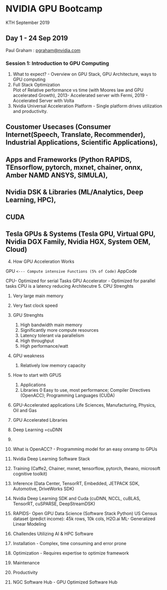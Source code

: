 # NVIDIA GPU Bootcamp

KTH September 2019


## Day 1 - 24 Sep 2019
Paul Graham : pgraham@nvidia.com

### Session 1: Introduction to GPU Computing
1. What to expect? - Overview on  GPU Stack, GPU Architecture, ways to GPU computing
2. Full Stack Optimization  
   Plot of Relative performance vs time (with Moores law and GPU accelerated Growth), 2013- Accelerated server with Fermi, 2019 - Accelerated Server with Volta
3. Nvidia Universal Acceleration Platform - Single platform drives utilization and productivity.
   

Coustomer Usecases (Consumer Internet(Speech, Translate, Recommender), Industrial Applications, Scientific Applications), 
-------------------------------------------------------------------------------------------------------------------------
Apps and Frameworks (Python RAPIDS, TEnsorflow, pytorch, mxnet, chainer, onnx, Amber NAMD ANSYS, SIMULA), 
---------------------------------------------------------------------------------------------------------
Nvidia DSK & Libraries (ML/Analytics, Deep Learning, HPC), 
----------------------------------------------------------
CUDA
----

Tesla GPUs & Systems (Tesla GPU, Virtual GPU, Nvidia DGX Family, Nvidia HGX, System OEM, Cloud)
-----------------------------------------------------------------------------------------------


4. How GPU Acceleration Works

GPU `<--- Compute intensive Functions (5% of Code)` AppCode 

CPU- Optimized for serial Tasks
GPU Accelerator - Optimized for parallel tasks
CPU is a latency reducing Architecutre
5. CPU Strenghts
   1. Very large main memory
   2. Very fast clock speed

6. GPU Strenghts
   1. High bandwidth main memory
   2. Significantly more compute resources
   3. Latency tolerant via parallelism
   4. High throughput
   5. High performance/watt

7. GPU weakness
   1. Relatively low memory capacity


8. How to start with GPUS
   1. Applications
   2. Libraries 0 Easy to use, most performance; Compiler Directives (OpenACC); Programming Languages (CUDA)

9. GPU-Accelerated applications
   Life Sciences, Manufacturing, Physics, Oil and Gas

10. GPU Accelerated Libraries
   1. Deep Learning =cuDNN
   2. 

11. What is OpenACC? - Programming model for an easy onramp to GPUs

12. Nvidia Deep Learning Software Stack
   1. Training (Caffe2, Chainer, mxnet, tensorflow, pytorch, theano, microsoft cognitive toolkit)
   2. Inference (Data Center, TensorRT, Embedded, JETPACK SDK, Automotive, DriveWorks SDK)
   3. Nvidia Deep Learning SDK and Cuda (cuDNN, NCCL, cuBLAS, TensorRT, cuSPARSE, DeepStreamDSK)
13. RAPIDS- Open GPU Data Science (Software Stack Python)
   US Census dataset (predict income): 45k rows, 10k cols, H2O.ai ML- Generalized Linear Modeling

14. Challendes Utilizing AI & HPC Software
   1. Installation - Complex, time consuming and error prone
   2. Optimization - Requires expertise to optimize framework
   3. Maintenance
   4. Productivity

15. NGC Software Hub - GPU Optimized Software Hub



